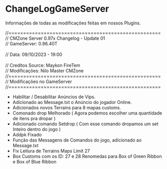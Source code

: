 # ChangeLogGameServer
Informações de todas as modificações feitas em nossos Plugins.

//==================================================== <br />
//	CMZone Server 0.97x Changelog - Update 01<br />
//	GameServer: 0.96.40T<br />		 
//	Data: 09/10/2023 - 19:00<br />	
//  Creditos Source: Maykon FireTem<br /> 
//  Modificações: Nilo Master CMZone<br />
//====================================================<br />
//  Modificações no GameServer<br />
//====================================================<br />

- Habilitar / Desabilitar Anúncios de Vips.
- Adicionado ao Message.txt o Anúncio do jogador Online.
- Adicionados novos Terrains para 8 mapas customs.	
- Comonado drop Melhorado ( Agora podemos escolher uma quantidade de itens pra dropar )
- Adicionado comando Setdrop ( Com esse comando dropamos um set Inteiro dentro do jogo )
- Addpk Fixado
- Função das Messagens de Comandos do jogo, adicionado ao Message.txt
- Fix Leitura de Terrains Maps Limit 27
- Box Customs com os ID: 27 e 28 Renomedas para Box of Green Ribbon e Box of Blue Ribbon

